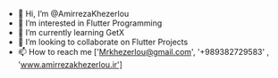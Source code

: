 - 👋 Hi, I’m @AmirrezaKhezerlou
- 👀 I’m interested in Flutter Programming
- 🌱 I’m currently learning GetX<Flutter>
- 💞️ I’m looking to collaborate on Flutter Projects
- 📫 How to reach me ['Mrkhezerlou@gmail.com', '+989382729583' , 'www.amirrezakhezerlou.ir']

<!---
AmirrezaKhezerlou/AmirrezaKhezerlou is a ✨ special ✨ repository because its `README.md` (this file) appears on your GitHub profile.
You can click the Preview link to take a look at your changes.
--->
